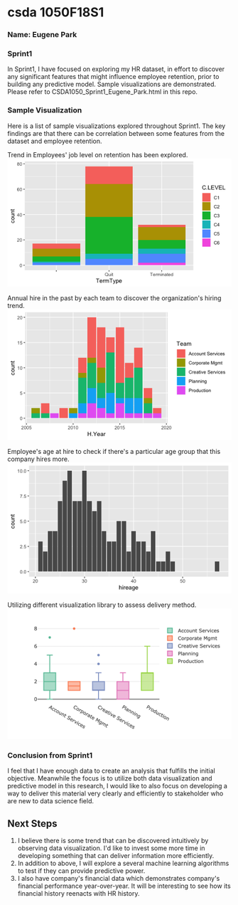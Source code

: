 
# csda 1050F18S1
### Name: Eugene Park


### Sprint1

In Sprint1, I have focused on exploring my HR dataset, in effort to discover any significant features that might influence employee retention, prior to building any predictive model. Sample visualizations are demonstrated. Please refer to CSDA1050_Sprint1_Eugene_Park.html in this repo. 

### Sample Visualization
Here is a list of sample visualizations explored throughout Sprint1. The key findings are that there can be correlation between some features from the dataset and employee retention. 

Trend in Employees' job level on retention has been explored. 
<img src="eugenepark/images/sprint1Rplot1.png">

Annual hire in the past by each team to discover the organization's hiring trend.  
<img src="eugenepark/images/sprint1Rplot2.png">

Employee's age at hire to check if there's a particular age group that this company hires more.
<img src="eugenepark/images/sprint1Rplot3.png">

Utilizing different visualization library to assess delivery method.
<img src="eugenepark/images/sprint1Rplot5.png">

### Conclusion from Sprint1
I feel that I have enough data to create an analysis that fulfills the initial objective. Meanwhile the focus is to utilize both data visualization and predictive model in this research, I would like to also focus on developing a way to deliver this material very clearly and efficiently to stakeholder who are new to data science field.  


## Next Steps
1. I believe there is some trend that can be discovered intuitively by observing data visualization. I'd like to invest some more time in developing something that can deliver information more efficiently. 
2. In addition to above, I will explore a several machine learning algorithms to test if they can provide predictive power. 
3. I also have company's financial data which demonstrates company's financial performance year-over-year. It will be interesting to see how its financial history reenacts with HR history. 
